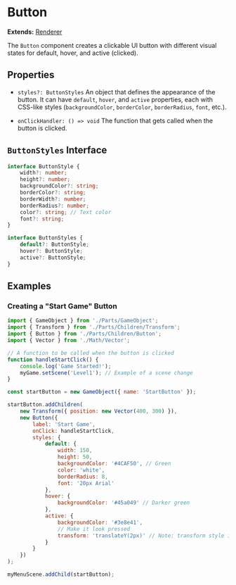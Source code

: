 # Button

**Extends:** [Renderer](./Renderer.md)

The `Button` component creates a clickable UI button with different visual states for default, hover, and active (clicked).

## Properties

-   `styles?: ButtonStyles`
    An object that defines the appearance of the button. It can have `default`, `hover`, and `active` properties, each with CSS-like styles (`backgroundColor`, `borderColor`, `borderRadius`, `font`, etc.).

-   `onClickHandler: () => void`
    The function that gets called when the button is clicked.

## `ButtonStyles` Interface

```typescript
interface ButtonStyle {
    width?: number;
    height?: number;
    backgroundColor?: string;
    borderColor?: string;
    borderWidth?: number;
    borderRadius?: number;
    color?: string; // Text color
    font?: string;
}

interface ButtonStyles {
    default?: ButtonStyle;
    hover?: ButtonStyle;
    active?: ButtonStyle;
}
```

## Examples

### Creating a "Start Game" Button

```javascript
import { GameObject } from './Parts/GameObject';
import { Transform } from './Parts/Children/Transform';
import { Button } from './Parts/Children/Button';
import { Vector } from './Math/Vector';

// A function to be called when the button is clicked
function handleStartClick() {
    console.log('Game Started!');
    myGame.setScene('Level1'); // Example of a scene change
}

const startButton = new GameObject({ name: 'StartButton' });

startButton.addChildren(
    new Transform({ position: new Vector(400, 300) }),
    new Button({
        label: 'Start Game',
        onClick: handleStartClick,
        styles: {
            default: {
                width: 150,
                height: 50,
                backgroundColor: '#4CAF50', // Green
                color: 'white',
                borderRadius: 8,
                font: '20px Arial'
            },
            hover: {
                backgroundColor: '#45a049' // Darker green
            },
            active: {
                backgroundColor: '#3e8e41',
                // Make it look pressed
                transform: 'translateY(2px)' // Note: transform style is not yet supported
            }
        }
    })
);

myMenuScene.addChild(startButton);
```
